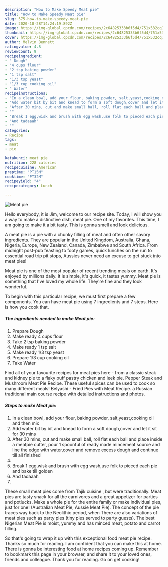 ```yaml
---
description: "How to Make Speedy Meat pie"
title: "How to Make Speedy Meat pie"
slug: 575-how-to-make-speedy-meat-pie
date: 2020-10-28T14:24:19.892Z
image: https://img-global.cpcdn.com/recipes/2c64825333b6f5d4/751x532cq70/meat-pie-recipe-main-photo.jpg
thumbnail: https://img-global.cpcdn.com/recipes/2c64825333b6f5d4/751x532cq70/meat-pie-recipe-main-photo.jpg
cover: https://img-global.cpcdn.com/recipes/2c64825333b6f5d4/751x532cq70/meat-pie-recipe-main-photo.jpg
author: Melvin Bennett
ratingvalue: 4.8
reviewcount: 9
recipeingredient:
- " Dough"
- "4 cups flour"
- "2 tsp baking powder"
- "1 tsp salt"
- "1/3 tsp yeast"
- "1/3 cup cooking oil"
- " Water"
recipeinstructions:
- "In a clean bowl, add your flour, baking powder, salt,yeast,cooking oil and then mix"
- "Add water bit by bit and knead to form a soft dough,cover and let it sit for 30 mins"
- "After 30 mins, cut and make small ball, roll flat each ball and place inside a meatpie cutter, pour 1 spoonful of ready made mincemeat source and line the edge with water,cover and remove excess dough and continue till all finished"
- ""
- "Break 1 egg,wisk and brush with egg wash,use folk to pieced each pie and bake till golden"
- "And tadaaah"
- ""
categories:
- Recipe
tags:
- meat
- pie

katakunci: meat pie 
nutrition: 228 calories
recipecuisine: American
preptime: "PT15M"
cooktime: "PT32M"
recipeyield: "4"
recipecategory: Lunch

---
```



![Meat pie](https://img-global.cpcdn.com/recipes/2c64825333b6f5d4/751x532cq70/meat-pie-recipe-main-photo.jpg)

Hello everybody, it is Jim, welcome to our recipe site. Today, I will show you a way to make a distinctive dish, meat pie. One of my favorites. This time, I am going to make it a bit tasty. This is gonna smell and look delicious.

A meat pie is a pie with a chunky filling of meat and often other savory ingredients. They are popular in the United Kingdom, Australia, Ghana, Nigeria, Europe, New Zealand, Canada, Zimbabwe and South Africa. From midnight post-pub feasting to footy games, quick lunches on the run to essential road trip pit stops, Aussies never need an excuse to get stuck into meat pies!

Meat pie is one of the most popular of recent trending meals on earth. It's enjoyed by millions daily. It is simple, it's quick, it tastes yummy. Meat pie is something that I've loved my whole life. They're fine and they look wonderful.


To begin with this particular recipe, we must first prepare a few components. You can have meat pie using 7 ingredients and 7 steps. Here is how you cook that.

<!--inarticleads1-->

##### The ingredients needed to make Meat pie:

1. Prepare  Dough
1. Make ready 4 cups flour
1. Take 2 tsp baking powder
1. Make ready 1 tsp salt
1. Make ready 1/3 tsp yeast
1. Prepare 1/3 cup cooking oil
1. Take  Water


Find all of your favourite recipes for meat pies here - from a classic steak and kidney pie to a flaky puff pastry chicken and leek pie. Pepper Steak and Mushroom Meat Pie Recipe. These useful spices can be used to cook so many different meals! Belyashi - Fried Pies with Meat Recipe. a Russian traditional main course recipe with detailed instructions and photos. 

<!--inarticleads2-->

##### Steps to make Meat pie:

1. In a clean bowl, add your flour, baking powder, salt,yeast,cooking oil and then mix
1. Add water bit by bit and knead to form a soft dough,cover and let it sit for 30 mins
1. After 30 mins, cut and make small ball, roll flat each ball and place inside a meatpie cutter, pour 1 spoonful of ready made mincemeat source and line the edge with water,cover and remove excess dough and continue till all finished
1. 
1. Break 1 egg,wisk and brush with egg wash,use folk to pieced each pie and bake till golden
1. And tadaaah
1. 


These small meat pies come from Tajik cuisine , but were traditionally. Meat pies are tasty snack for all the carnivores and a great appetizer for parties and potlucks. Make a whole pie for the entire family or make individual pies, just for one! (Australian Meat Pie, Aussie Meat Pie). The concept of the pie traces way back to the Neolithic period, when There are also variations of meat pies such as party pies (tiny pies served to party guests). The best Nigerian Meat Pie is moist, yummy and has minced meat, potato and carrot filling. 

So that's going to wrap it up with this exceptional food meat pie recipe. Thanks so much for reading. I am confident that you can make this at home. There is gonna be interesting food at home recipes coming up. Remember to bookmark this page in your browser, and share it to your loved ones, friends and colleague. Thank you for reading. Go on get cooking!
